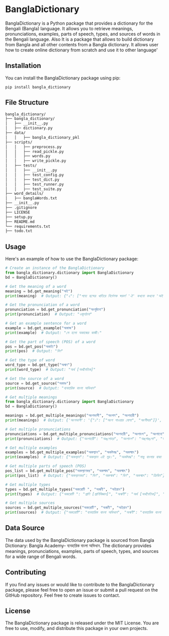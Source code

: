 # BanglaDictionary

BanglaDictionary is a Python package that provides a dictionary for the Bengali (Bangla) language. It allows you to retrieve meanings, pronunciations, examples, parts of speech, types, and sources of words in the Bengali language.
Also It is a package that allows to build dictionary from Bangla and all other contents from a Bangla dictionary. It allows user how to create online dictionary from scratch and use it to other language'

## Installation

You can install the BanglaDictionary package using pip:

```shell
pip install bangla_dictionary
```

## File Structure
```sh
bangla_dictionary/
├── bangla_dictionary/
│   ├── __init__.py
│   ├── dictionary.py
├── data/
│   │   ├── bangla_dictionary_pkl
├── scripts/
│   │   ├── preprocess.py
│   │   ├── read_pickle.py
│   │   ├── words.py
│   │   ├── write_pickle.py
│   ├── tests/
│   │   ├── __init__.py
│   │   ├── test_config.py
│   │   ├── test_dict.py
│   │   ├── test_runner.py
│   │   ├── test_suite.py
├── word_details/
│   ├── banglaWords.txt
├── __init__.py
├── .gitignore
├── LICENSE
├── setup.py
├── README.md
└── requirements.txt
├── todo.txt
```


## Usage

Here's an example of how to use the BanglaDictionary package:

```python
# Create an instance of the BanglaDictionary
from bangla_dictionary.dictionary import BanglaDictionary
bd = BanglaDictionary()

# Get the meaning of a word
meaning = bd.get_meaning("অই")
print(meaning)  # Output: {"২": ["পদ্যে ছন্দের খাতিরে নির্দেশক স্বরবর্ণ 'ঐ' কখনো কখনো 'অই' রুপে ব্যবহৃত হয়", "স্মরণ সম্বোধন ও আক্ষেপাদি সূচক"], "১": ["অদূরে বা সম্মুখবর্তী কোনো কিছু নির্দেশে ", "নির্দিষ্ট", "উল্লিখিত", "সেই"]}

# Get the pronunciation of a word
pronunciation = bd.get_pronunciation("অংগুষ্ঠানা")
print(pronunciation)  # Output: "ওঙ্গুশঠানা"

# Get an example sentence for a word
example = bd.get_example("অকাজ")
print(example)  # Output: "সে হলো অকাজের কাজী।"

# Get the part of speech (POS) of a word
pos = bd.get_pos("অকাট্য")
print(pos)  # Output: "বিণ"

# Get the type of word
word_type = bd.get_type("অঋণ") 
print(word_type)  # Output: "অর্থ [অর্থনৈতিক]"

# Get the source of a word
source = bd.get_source("অকাণ্ড")
print(source)  # Output: "ব্যবহারিক বাংলা অভিধান" 

```

```python
# Get multiple meanings
from bangla_dictionary.dictionary import BanglaDictionary
bd = BanglaDictionary()

meanings = bd.get_multiple_meanings("অংশভাগী", "অংশল", "অংশহারী")
print(meanings)  # Output: {'অংশভাগী': '{"১": ["অংশ পাওয়ার যোগ্য", "অংশীদার"]}', 'অংশল': '{"১": ["বলবান", "বলশালী"]}', 'অংশহারী': '{"১": ["অংশলোপ", "অপহরণ করে এমন"], "২": ["অংশগ্রহণকারী"]}'}

# Get multiple pronunciations
pronunciations = bd.get_multiple_pronunciations("অংশহারী", "অংশাংশ", "অংশানো")
print(pronunciations)  # Output: {"অংশহারী": "অঙ্‌শোহর", "অংশাংশ": "অঙ্‌শাঙ্‌শো", "অংশানো": "অঙ্‌শানো"}

# Get multiple examples
examples = bd.get_multiple_examples("অকল্যান", "অকষ্টবদ্ধ", "অকস্মাৎ")
print(examples)  # Output: {"অকল্যান": "অকল্যান এই সুর।", "অকষ্টবদ্ধ": "সাধু বাংলার বাক্য গঠন পদ্ধতি অকষ্টবদ্ধ।", "অকস্মাৎ": "ছেড়েছি সব অকস্মাতের আশা।"}

# Get multiple parts of speech (POS)
pos_list = bd.get_multiple_pos("অকল্যাণকর", "অকল্মষ", "অকস্মাৎ")
print(pos_list)  # Output: {"অকল্যাণকর": "বিণ", "অকল্মষ": "বিণ", "অকস্মাৎ": "ক্রিবিন"}

# Get multiple types
types = bd.get_multiple_types("অকরোটি ", "অঋণী", "অইরান")
print(types)  # Output: {"অকরোটি ": "প্রাণি [প্রাণিবিজ্ঞান]", "অঋণী": "অর্থ [অর্থনৈতিক]", "অইরান": "ফা. [ফারসি]"}

# Get multiple sources
sources = bd.get_multiple_sources("অকরোটি", "অঋণী", "অইরান")
print(sources)  # Output: {"অকরোটি": "ব্যবহারিক বাংলা অভিধান", "অঋণী": "ব্যবহারিক বাংলা অভিধান", "অইরান": "ব্যবহারিক বাংলা অভিধান"}
```


## Data Source

The data used by the BanglaDictionary package is sourced from Bangla Dictionary: Bangla Academy- ব্যবহারিক বাংলা অভিধান. The dictionary provides meanings, pronunciations, examples, parts of speech, types, and sources for a wide range of Bengali words.

## Contributing
If you find any issues or would like to contribute to the BanglaDictionary package, please feel free to open an issue or submit a pull request on the GitHub repository. Feel free to create issues to contact.


## License
The BanglaDictionary package is released under the MIT License. You are free to use, modify, and distribute this package in your own projects.
